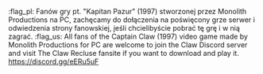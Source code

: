 :flag_pl: Fanów gry pt. "Kapitan Pazur" (1997) stworzonej przez Monolith Productions na PC, zachęcamy do dołączenia na poświęcony grze serwer i odwiedzenia strony fanowskiej, jeśli chcielibyście pobrać tę grę i w nią zagrać.
:flag_us: All fans of the Captain Claw (1997) video game made by Monolith Productions for PC are welcome to join the Claw Discord server and visit The Claw Recluse fansite if you want to download and play it.
https://discord.gg/eERu5uF